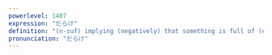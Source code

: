 ```yaml
---
powerlevel: 1407
expression: "だらけ"
definition: "(n-suf) implying (negatively) that something is full of (e.g. mistakes); covered all over (e.g. with blood); (P)"
pronunciation: "だらけ"
---
```

